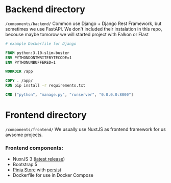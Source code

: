 # Backend directory
`/components/backend/`
Common use Django + Django Rest Framework, but sometimes we use FastAPI. We don't included their instalation in this
repo, becouse maybe tomorow we will started project with Falkon or Flast

```dockerfile
# example Dockerfile for Django

FROM python:3.10-slim-buster
ENV PYTHONDONTWRITEBYTECODE=1
ENV PYTHONUNBUFFERED=1

WORKDIR /app

COPY . /app/
RUN pip install -r requirements.txt

CMD ["python", "manage.py", "runserver", "0.0.0.0:8000"]
```
# Frontend directory

`/components/frontend/` We usually use NuxtJS as frontend framework for us awsome projects.

### Frontend components:

- NuxrJS 3 ([latest release](https://github.com/nuxt/framework)) 
- Bootstrap 5
- [Pinia Store](https://pinia.vuejs.org/) with [persist](https://github.com/prazdevs/pinia-plugin-persistedstate)
- Dockerfile for use in Docker Compose
